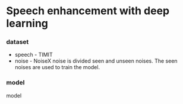 # Speech enhancement with deep learning
### dataset
* speech - TIMIT
* noise - NoiseX
noise is divided seen and unseen noises. The seen noises are used to train the model.

### model
model